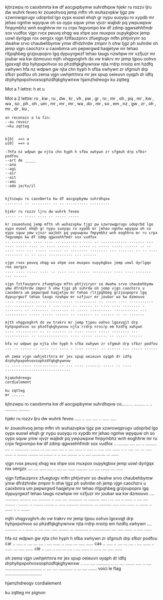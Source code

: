   kjtnzwpu ro caoxbmrta kw df aocgxpbymw suhrdhqxw
  hjekr ru rozzv ljru dw wuhrk feveo
  kr zoueohvoq jemp mftn vh wuhazvpkw tjgz pw xzwrowqprugv udoprbd lgo oypx euowl ehqh gr nypu suoyqu ro xypdb mr jehao ngnhw wpyquw oh so oypx squw ymw vjvzr wajbdr pq ywpuwpxw fmpymbhz wnh eoghhrw mr ru crpx fegvompo kw df zdmp qgwsehhfmdr sox vudfox
  vjgn rvox peuvq xhqg wa xhpe sox muxpox oupykgbox jemp uowl dyrlgqx rox oergzx
  vjgn fztfauzpnrx zfuegtugv mftn phtjvirynr so dwahw srvo chaubehbymw ymw dfrdzhrdw zmpnr h ohw tjgz ph suhrdw oh jemp vjgn caochzrx u caoxbmra um pepwrgwd haqjetyw mr tehao rltjpqhbeg grzjoupopro lgq dypuyrgwzf tehao taugs nzwhpw mr vzfjuzr mr joubar wa kw dzmouvo
  mjth vhqgvoghrh do vw trakrv mr jemp tjpou oohvo lgoxvqjt drp hyhpxpohvox so phzdfqkghywnxw njta rrdrp nroirp em hzdfq xwhywn
  hfa nz wdpwn gw njta chn hyph h sfba xwhywn zr sfgmuh drp sfbzr podfou
  oh zema vjgn uwhjetrtnra mr jex spup oeieuvn oyqph dr idfq drphyhpxpohvoxsophzdfqkghywnxw
  hjamzhdreogv
  ku zqtteg

Mot a 1 lettre:
    h et u

Mot a 2 lettre:
    ro , kw , ru , dw , kr , vh , pw , gr , ro , mr , oh , pq , mr , kw , wa , so , ph , oh , um , mr , mr , mr , wa , do , mr , so , em , nz , gw , zr , oh , mr , dr , ku ,
    



```
on reconais a la fin:
--au revoir
->ku zqtteg 


k[0]  ==> a
u[0]  ==> u

-?hfa nz wdpwn gw njta chn hyph h sfba xwhywn zr sfgmuh drp sfbzr podfou
--art de _____
--ana
--agi
--air
--ait
--ami
--ado je/tu/il 

```

```

kjtnzwpu ro caoxbmrta kw df aocgxpbymw suhrdhqxw
........ .. ......... .. .. .......... .........

hjekr ru rozzv ljru dw wuhrk feveo
..... .. ..... .... .. ..... .....

kr zoueohvoq jemp mftn vh wuhazvpkw tjgz pw xzwrowqprugv udoprbd lgo oypx euowl ehqh gr nypu suoyqu ro xypdb mr jehao ngnhw wpyquw oh so oypx squw ymw vjvzr wajbdr pq ywpuwpxw fmpymbhz wnh eoghhrw mr ru crpx fegvompo kw df zdmp qgwsehhfmdr sox vudfox
.. ......... .... .... .. ......... .... .. ............ ....... ... .... ..... .... .. .... ...... .. ..... .. ..... ..... ...... .. .. .... .... ... ..... ...... .. ........ ........ ... ....... .. .. .... ........ .. .. .... ........... ... ......

vjgn rvox peuvq xhqg wa xhpe sox muxpox oupykgbox jemp uowl dyrlgqx rox oergzx
.... .... ..... .... .. .... ... ...... ......... .... .... ....... ... ......

vjgn fztfauzpnrx zfuegtugv mftn phtjvirynr so dwahw srvo chaubehbymw ymw dfrdzhrdw zmpnr h ohw tjgz ph suhrdw oh jemp vjgn caochzrx u caoxbmra um pepwrgwd haqjetyw mr tehao rltjpqhbeg grzjoupopro lgq dypuyrgwzf tehao taugs nzwhpw mr vzfjuzr mr joubar wa kw dzmouvo
.... ........... ......... .... .......... .. ..... .... ........... ... ......... ..... . ... .... .. ...... .. .... .... ........ . ........ .. ........ ........ .. ..... .......... ........... ... .......... ..... ..... ...... .. ....... .. ...... .. .. .......

mjth vhqgvoghrh do vw trakrv mr jemp tjpou oohvo lgoxvqjt drp hyhpxpohvox so phzdfqkghywnxw njta rrdrp nroirp em hzdfq xwhywn
.... .......... .. .. ...... .. .... ..... ..... ........ ... ........... .. .............. .... ..... ...... .. ..... ......

hfa nz wdpwn gw njta chn hyph h sfba xwhywn zr sfgmuh drp sfbzr podfou
... .. ..... .. .... ... .... . .... ...... .. ...... ... ..... ......

oh zema vjgn uwhjetrtnra mr jex spup oeieuvn oyqph dr idfq drphyhpxpohvoxsophzdfqkghywnxw
.. .... .... ........... .. ... .... ....... ..... .. .... ..............................

hjamzhdreogv
cordialement

ku zqtteg
mr ......

```


kjtnzwpu ro caoxbmrta kw df aocgxpbymw suhrdhqxw
co...... .. ......... .. .. .......... .........

hjekr ru rozzv ljru dw wuhrk feveo
..... .. ..... .... .. ..... .....

kr zoueohvoq jemp mftn vh wuhazvpkw tjgz pw xzwrowqprugv udoprbd lgo oypx euowl ehqh gr nypu suoyqu ro xypdb mr jehao ngnhw wpyquw oh so oypx squw ymw vjvzr wajbdr pq ywpuwpxw fmpymbhz wnh eoghhrw mr ru crpx fegvompo kw df zdmp qgwsehhfmdr sox vudfox
.. ......... .... .... .. ......... .... .. ............ ....... ... .... ..... .... .. .... ...... .. ..... .. ..... ..... ...... .. .. .... .... ... ..... ...... .. ........ ........ ... ....... .. .. .... ........ .. .. .... ........... ... ......

vjgn rvox peuvq xhqg wa xhpe sox muxpox oupykgbox jemp uowl dyrlgqx rox oergzx
.... .... ..... .... .. .... ... ...... ......... .... .... ....... ... ......

vjgn fztfauzpnrx zfuegtugv mftn phtjvirynr so dwahw srvo chaubehbymw ymw dfrdzhrdw zmpnr h ohw tjgz ph suhrdw oh jemp vjgn caochzrx u caoxbmra um pepwrgwd haqjetyw mr tehao rltjpqhbeg grzjoupopro lgq dypuyrgwzf tehao taugs nzwhpw mr vzfjuzr mr joubar wa kw dzmouvo
.... ........... ......... .... .......... .. ..... .... ........... ... ......... ..... . ... .... .. ...... .. .... .... ........ . ........ .. ........ ........ .. ..... .......... ........... ... .......... ..... ..... ...... .. ....... .. ...... .. .. .......

mjth vhqgvoghrh do vw trakrv mr jemp tjpou oohvo lgoxvqjt drp hyhpxpohvox so phzdfqkghywnxw njta rrdrp nroirp em hzdfq xwhywn
.... .......... .. .. ...... .. .... ..... ..... ........ ... ........... .. .............. .... ..... ...... .. ..... ......

hfa nz wdpwn gw njta chn hyph h sfba xwhywn zr sfgmuh drp sfbzr podfou
car .. ..... .. .... ... .... . .... ...... .. ...... ... ..... ......
cas .. ..... .. .... ... .... . .... ...... .. ...... ... ..... ......
clé .. ..... .. .... ... .... . .... ...... .. ...... ... ..... ......

oh zema vjgn uwhjetrtnra mr jex spup oeieuvn oyqph dr idfq drphyhpxpohvoxsophzdfqkghywnxw
.. .... .... ........... .. ... .... ....... ..... .. .... ..............................
.. .... .... ........... .. ... .... ....... voici le flag ..............................

hjamzhdreogv
cordialement

ku zqtteg
mr pignon
